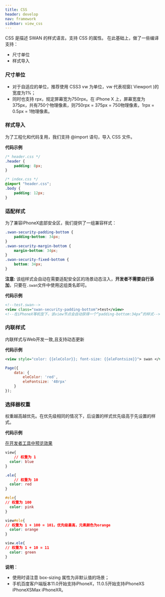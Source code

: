 ```yaml
---
title: CSS
header: develop
nav: framework
sidebar: view_css
---
```


CSS 是描述 SWAN 的样式语言。支持 CSS 的属性。
在此基础上，做了一些编译支持：
- 尺寸单位
- 样式导入

### 尺寸单位
- 对于自适应的单位，推荐使用 CSS3 vw 为单位，vw 代表视窗( Viewport )的宽度为1%；
- 同时也支持 rpx，规定屏幕宽为750rpx。在 iPhone X 上，屏幕宽度为375px，共有750个物理像素，则750rpx = 375px = 750物理像素，1rpx = 0.5px = 1物理像素。

### 样式导入
为了工程化和代码复用，我们支持 @import 语句，导入 CSS 文件。

**代码示例**

```css
/* header.css */
.header {
    padding: 8px;
}
```

```css
/* index.css */
@import "header.css";
.body {
    padding: 12px;
}
```

### 适配样式
为了兼容iPhoneX底部安全区，我们提供了一组兼容样式：

```css
.swan-security-padding-bottom {
    padding-bottom: 34px;
}
.swan-security-margin-bottom {
    margin-bottom: 34px;
}
.swan-security-fixed-bottom {
    bottom: 34px;
}
```

**注意:** 该组样式会自动在需要适配安全区的场景动态注入，**开发者不需要自行添加**，只要在`.swan`文件中使用这组类名即可。

**代码示例**

```xml
<!--test.swan-->
<view class="swan-security-padding-bottom">test</view>
<!--在iPhoneX等机型下，该view节点会自动获得一个“padding-bottom:34px”的样式-->
```

### 内联样式

内联样式与Web开发一致,且支持动态更新

**代码示例**

```xml
<view style="color: {{eleColor}}; font-size: {{eleFontsize}}"> swan </view>
```

```js
Page({
    data: {
        eleColor: 'red',
        eleFontsize: '48rpx'
    }
});
```

### 选择器权重

权重越高越优先。在优先级相同的情况下，后设置的样式优先级高于先设置的样式。

**代码示例**

<a href="swanide://fragment/cce33f29c0c7ede9cabc2912232320931577177401032" title="在开发者工具中预览效果" target="_self">在开发者工具中预览效果</a>

```css
view{ 
    // 权重为 1
  color: blue
}

.ele{ 
    // 权重为 10
  color: red
}

#ele{ 
// 权重为 100
  color: pink
}

view#ele{ 
// 权重为 1 + 100 = 101，优先级最高，元素颜色为orange
  color: orange
}

view.ele{ 
// 权重为 1 + 10 = 11
  color: green
}
```


**说明**：
* 使用时请注意 box-sizing 属性为非默认值的场景；
* 手机百度客户端版本11.0开始支持iPhoneX，11.0.5开始支持iPhoneXS iPhoneXSMax iPhoneXR。
